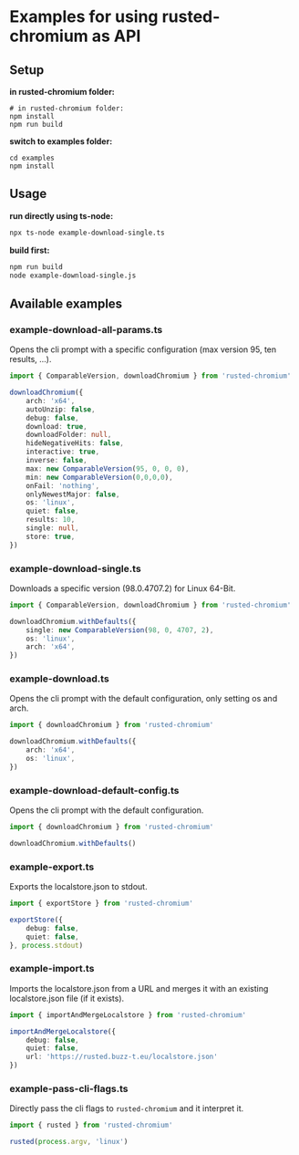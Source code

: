 # Examples for using rusted-chromium as API

## Setup

**in rusted-chromium folder:**
```
# in rusted-chromium folder:
npm install
npm run build
```

**switch to examples folder:**
```
cd examples
npm install
```

## Usage

**run directly using ts-node:**
```bash
npx ts-node example-download-single.ts
```

**build first:**
```bash
npm run build
node example-download-single.js
```

## Available examples

### example-download-all-params.ts
Opens the cli prompt with a specific configuration (max version 95, ten results, ...).
```ts
import { ComparableVersion, downloadChromium } from 'rusted-chromium'

downloadChromium({
    arch: 'x64',
    autoUnzip: false,
    debug: false,
    download: true,
    downloadFolder: null,
    hideNegativeHits: false,
    interactive: true,
    inverse: false,
    max: new ComparableVersion(95, 0, 0, 0),
    min: new ComparableVersion(0,0,0,0),
    onFail: 'nothing',
    onlyNewestMajor: false,
    os: 'linux',
    quiet: false,
    results: 10,
    single: null,
    store: true,
})

```

### example-download-single.ts

Downloads a specific version (98.0.4707.2) for Linux 64-Bit.

```ts
import { ComparableVersion, downloadChromium } from 'rusted-chromium'

downloadChromium.withDefaults({
    single: new ComparableVersion(98, 0, 4707, 2),
    os: 'linux',
    arch: 'x64',
})

```

### example-download.ts
Opens the cli prompt with the default configuration, only setting os and arch.
```ts
import { downloadChromium } from 'rusted-chromium'

downloadChromium.withDefaults({
    arch: 'x64',
    os: 'linux',
})

```

### example-download-default-config.ts
Opens the cli prompt with the default configuration.
```ts
import { downloadChromium } from 'rusted-chromium'

downloadChromium.withDefaults()

```

### example-export.ts
Exports the localstore.json to stdout.
```ts
import { exportStore } from 'rusted-chromium'

exportStore({
    debug: false,
    quiet: false,
}, process.stdout)
```

### example-import.ts
Imports the localstore.json from a URL and merges it with an existing localstore.json file (if it exists).
```ts
import { importAndMergeLocalstore } from 'rusted-chromium'

importAndMergeLocalstore({
    debug: false,
    quiet: false,
    url: 'https://rusted.buzz-t.eu/localstore.json'
})
```

### example-pass-cli-flags.ts
Directly pass the cli flags to `rusted-chromium` and it interpret it. 
```ts
import { rusted } from 'rusted-chromium'

rusted(process.argv, 'linux')
```